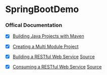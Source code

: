 # SpringBootDemo

### Offical Documentation
- [x] [Building Java Projects with Maven](https://spring.io/guides/gs/maven/)
- [x] [Creating a Multi Module Project](https://spring.io/guides/gs/multi-module/)

- [x] [Building a RESTful Web Service](https://spring.io/guides/gs/rest-service/) [Source](https://github.com/spring-guides/gs-rest-service)
- [x] [Consuming a RESTful Web Service](https://spring.io/guides/gs/consuming-rest/) [Source](https://github.com/spring-guides/gs-consuming-rest)
